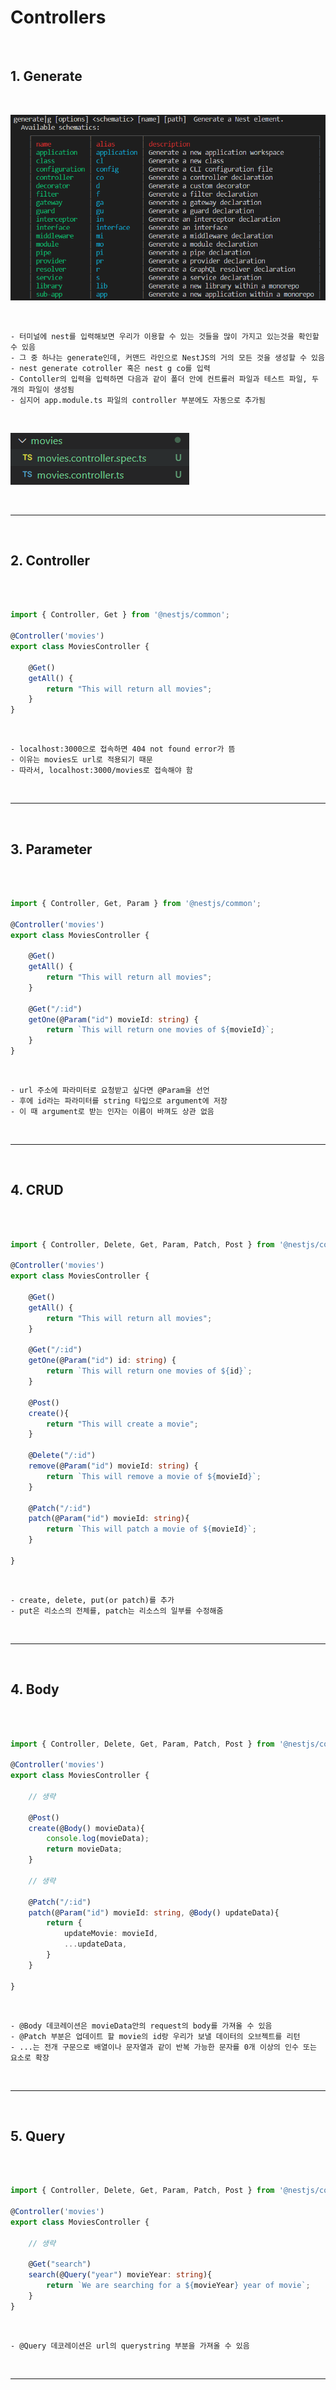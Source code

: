 # Controllers

<br>

## 1. Generate

<br>

![NestJs](https://github.com/daldalhada/Nestjs/blob/master/image/2/2-1/Nestjs1.PNG)

<br>

    - 터미널에 nest를 입력해보면 우리가 이용할 수 있는 것들을 많이 가지고 있는것을 확인할 수 있음
    - 그 중 하나는 generate인데, 커맨드 라인으로 NestJS의 거의 모든 것을 생성할 수 있음
    - nest generate cotroller 혹은 nest g co를 입력
    - Contoller의 입력을 입력하면 다음과 같이 폴더 안에 컨트롤러 파일과 테스트 파일, 두 개의 파일이 생성됨
    - 심지어 app.module.ts 파일의 controller 부분에도 자동으로 추가됨

<br>

![NestJs](https://github.com/daldalhada/Nestjs/blob/master/image/2/2-1/Nestjs2.PNG)

<br>

***

<br>

## 2. Controller

<br>

```typescript

import { Controller, Get } from '@nestjs/common';

@Controller('movies')
export class MoviesController {

    @Get()
    getAll() {
        return "This will return all movies";
    }
}

```

<br>

    - localhost:3000으로 접속하면 404 not found error가 뜸
    - 이유는 movies도 url로 적용되기 때문 
    - 따라서, localhost:3000/movies로 접속해야 함

<br>

***

<br>

## 3. Parameter

<br>

```typescript

import { Controller, Get, Param } from '@nestjs/common';

@Controller('movies')
export class MoviesController {

    @Get()
    getAll() {
        return "This will return all movies";
    }

    @Get("/:id")
    getOne(@Param("id") movieId: string) {
        return `This will return one movies of ${movieId}`;
    }
}

```

<br>

    - url 주소에 파라미터로 요청받고 싶다면 @Param을 선언
    - 후에 id라는 파라미터를 string 타입으로 argument에 저장
    - 이 때 argument로 받는 인자는 이름이 바껴도 상관 없음 

<br>

***

<br>

## 4. CRUD

<br>

```typescript

import { Controller, Delete, Get, Param, Patch, Post } from '@nestjs/common';

@Controller('movies')
export class MoviesController {

    @Get()
    getAll() {
        return "This will return all movies";
    }

    @Get("/:id")
    getOne(@Param("id") id: string) {
        return `This will return one movies of ${id}`;
    }

    @Post()
    create(){
        return "This will create a movie";
    }

    @Delete("/:id") 
    remove(@Param("id") movieId: string) {
        return `This will remove a movie of ${movieId}`;
    }

    @Patch("/:id")
    patch(@Param("id") movieId: string){
        return `This will patch a movie of ${movieId}`;
    }

}


```

<br>

    - create, delete, put(or patch)를 추가
    - put은 리소스의 전체를, patch는 리소스의 일부를 수정해줌

<br>

***

<br>

## 4. Body

<br>

```typescript

import { Controller, Delete, Get, Param, Patch, Post } from '@nestjs/common';

@Controller('movies')
export class MoviesController {

    // 생략

    @Post()
    create(@Body() movieData){
        console.log(movieData);
        return movieData;
    }

    // 생략

    @Patch("/:id")
    patch(@Param("id") movieId: string, @Body() updateData){
        return {
            updateMovie: movieId,
            ...updateData,
        }
    }

}


```

<br>

    - @Body 데코레이션은 movieData안의 request의 body를 가져올 수 있음
    - @Patch 부분은 업데이트 할 movie의 id랑 우리가 보낼 데이터의 오브젝트를 리턴
    - ...는 전개 구문으로 배열이나 문자열과 같이 반복 가능한 문자를 0개 이상의 인수 또는 요소로 확장

<br>

***

<br>

## 5. Query

<br>

```typescript

import { Controller, Delete, Get, Param, Patch, Post } from '@nestjs/common';

@Controller('movies')
export class MoviesController {

    // 생략

    @Get("search")
    search(@Query("year") movieYear: string){
        return `We are searching for a ${movieYear} year of movie`;
    }
}


```

<br>

    - @Query 데코레이션은 url의 querystring 부분을 가져올 수 있음

<br>

***

<br>

